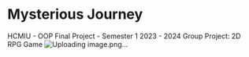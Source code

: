 # Mysterious Journey 
HCMIU - OOP Final Project - Semester 1 2023 - 2024
Group Project: 2D RPG Game
![Uploading image.png…]()


